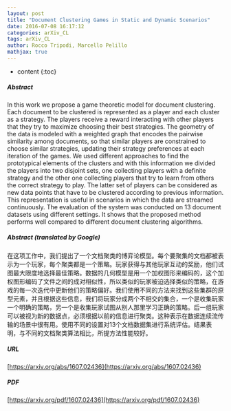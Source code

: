 ```yaml
---
layout: post
title: "Document Clustering Games in Static and Dynamic Scenarios"
date: 2016-07-08 16:17:12
categories: arXiv_CL
tags: arXiv_CL
author: Rocco Tripodi, Marcello Pelillo
mathjax: true
---
```


* content
{:toc}

##### Abstract
In this work we propose a game theoretic model for document clustering. Each document to be clustered is represented as a player and each cluster as a strategy. The players receive a reward interacting with other players that they try to maximize choosing their best strategies. The geometry of the data is modeled with a weighted graph that encodes the pairwise similarity among documents, so that similar players are constrained to choose similar strategies, updating their strategy preferences at each iteration of the games. We used different approaches to find the prototypical elements of the clusters and with this information we divided the players into two disjoint sets, one collecting players with a definite strategy and the other one collecting players that try to learn from others the correct strategy to play. The latter set of players can be considered as new data points that have to be clustered according to previous information. This representation is useful in scenarios in which the data are streamed continuously. The evaluation of the system was conducted on 13 document datasets using different settings. It shows that the proposed method performs well compared to different document clustering algorithms.

##### Abstract (translated by Google)
在这项工作中，我们提出了一个文档聚类的博弈论模型。每个要聚集的文档都被表示为一个玩家，每个聚类都是一个策略。玩家获得与其他玩家互动的奖励，他们试图最大限度地选择最佳策略。数据的几何模型是用一个加权图形来编码的，这个加权图形编码了文件之间的成对相似性，所以类似的玩家被迫选择类似的策略，在游戏的每一次迭代中更新他们的策略偏好。我们使用不同的方法来找到这些集群的原型元素，并且根据这些信息，我们将玩家分成两个不相交的集合，一个是收集玩家一个明确的策略，另一个是收集玩家试图从别人那里学习正确的策略。后一组玩家可以被视为新的数据点，必须根据以前的信息进行聚类。这种表示在数据连续流传输的场景中很有用。使用不同的设置对13个文档数据集进行系统评估。结果表明，与不同的文档聚类算法相比，所提方法性能较好。

##### URL
[https://arxiv.org/abs/1607.02436](https://arxiv.org/abs/1607.02436)

##### PDF
[https://arxiv.org/pdf/1607.02436](https://arxiv.org/pdf/1607.02436)

